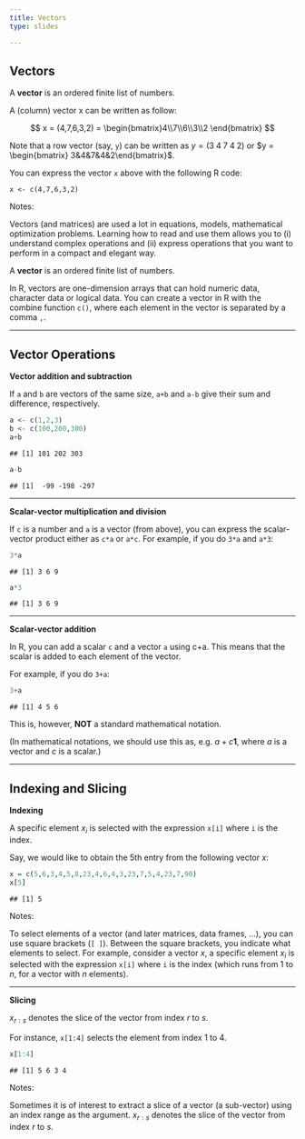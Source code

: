 ```yaml
---
title: Vectors
type: slides

---
```

## Vectors

A **vector** is an ordered finite list of numbers.

A (column) vector x can be written as follow:

$$ x = (4,7,6,3,2) = \begin{bmatrix}4\\7\\6\\3\\2 \end{bmatrix} $$

Note that a row vector (say, `y`) can be written as
$y = (3\;4\;7\;4\;2)$ or $y = \begin{bmatrix} 3&4&7&4&2\end{bmatrix}$.

You can express the vector `x` above with the following R code:

    x <- c(4,7,6,3,2)

Notes:

Vectors (and matrices) are used a lot in equations, models, mathematical
optimization problems. Learning how to read and use them allows you to
(i) understand complex operations and (ii) express operations that you
want to perform in a compact and elegant way.

A **vector** is an ordered finite list of numbers.

In R, vectors are one-dimension arrays that can hold numeric data,
character data or logical data. You can create a vector in R with the
combine function `c()`, where each element in the vector is separated by
a comma `,`.

---

## Vector Operations

**Vector addition and subtraction**

If `a` and `b` are vectors of the same size, `a+b` and `a-b` give their
sum and difference, respectively.

``` r
a <- c(1,2,3)
b <- c(100,200,300)
a+b
```

    ## [1] 101 202 303

``` r
a-b
```

    ## [1]  -99 -198 -297

---

**Scalar-vector multiplication and division**

If `c` is a number and `a` is a vector (from above), you can express the
scalar-vector product either as `c*a` or `a*c`. For example, if you do
`3*a` and `a*3`:

``` r
3*a
```

    ## [1] 3 6 9

``` r
a*3
```

    ## [1] 3 6 9

---

**Scalar-vector addition**

In R, you can add a scalar `c` and a vector `a` using c+a. This means
that the scalar is added to each element of the vector.

For example, if you do `3+a`:

``` r
3+a
```

    ## [1] 4 5 6

This is, however, **NOT** a standard mathematical notation.

(In mathematical notations, we should use this as,
e.g. $a + c \mathbf{1}$, where $a$ is a vector and $c$ is a scalar.)

---

## Indexing and Slicing

**Indexing**

A specific element $x_i$ is selected with the expression `x[i]` where
`i` is the index.

Say, we would like to obtain the 5th entry from the following vector
$x$:

``` r
x = c(5,6,3,4,5,8,23,4,6,4,3,23,7,5,4,23,7,90)
x[5]
```

    ## [1] 5

Notes:

To select elements of a vector (and later matrices, data frames, ...),
you can use square brackets (`[ ]`). Between the square brackets, you
indicate what elements to select. For example, consider a vector $x$, a
specific element $x_i$ is selected with the expression `x[i]` where `i`
is the index (which runs from 1 to $n$, for a vector with $n$ elements).

---

**Slicing**

$x_{r:s}$ denotes the slice of the vector from index $r$ to $s$.

For instance, `x[1:4]` selects the element from index 1 to 4.

``` r
x[1:4]
```

    ## [1] 5 6 3 4

Notes:

Sometimes it is of interest to extract a slice of a vector (a
sub-vector) using an index range as the argument. $x_{r:s}$ denotes the
slice of the vector from index $r$ to $s$.
